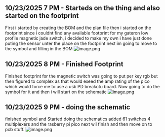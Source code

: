 <!--
  ===================    !!READ THIS NOTICE!!   ====================
  DO NOT edit this file manually. Your changes WILL BE OVERWRITTEN!
  This journal is auto generated and updated by Hack Club Blueprint.
  To edit this file, please edit your journal entries on Blueprint.
  ==================================================================
-->

## 10/23/2025 7 PM - Starteds on the thing and also started on the footprint  

First i started by creating the BOM and the plan file then i started on the footprint since i couldnt find any available footprint for my gateron low profile magnetic jade switch, i decided to make my own i have just done puting the sensor unter the place on the footprint next im going to move to the symbol and filling in the BOM
![image.png](https://blueprint.hackclub.com/user-attachments/blobs/proxy/eyJfcmFpbHMiOnsiZGF0YSI6NDY4MywicHVyIjoiYmxvYl9pZCJ9fQ==--74168f6ad4f0b32e9b2843283b8edae955a3fc3f/image.png)
  

## 10/23/2025 8 PM - Finished Footprint  

Finished footprint for the magnetic switch was going to put per key rgb but then figured to complex as that would exeed the amp rating of the pico which would force me to use a usb PD breakotu board. Now going to do the symbol for it and then i will start on the schematic
![image.png](https://blueprint.hackclub.com/user-attachments/blobs/proxy/eyJfcmFpbHMiOnsiZGF0YSI6NDY5NiwicHVyIjoiYmxvYl9pZCJ9fQ==--3c2797a49a09c00b5227802825e7a742d12161cb/image.png)
  

## 10/23/2025 9 PM - doing the schematic  

finished symbol and Started doing the schematics added 61 switches 4 multiplexers and the rasberry pi pico next wil finish and then move on to pcb stuff.
![image.png](https://blueprint.hackclub.com/user-attachments/blobs/proxy/eyJfcmFpbHMiOnsiZGF0YSI6NDY5NywicHVyIjoiYmxvYl9pZCJ9fQ==--140fdcfb0d2fa820114502bb90581ea2628696bf/image.png)
  

